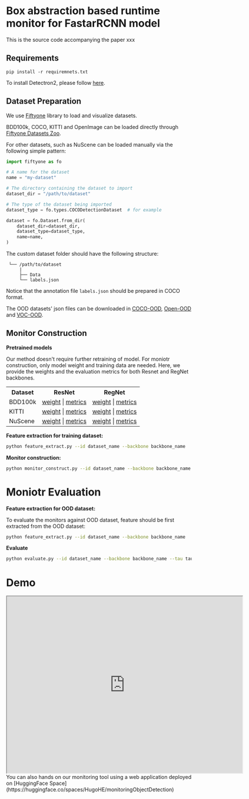 # Box abstraction based runtime monitor for FastarRCNN model
This is the source code accompanying the paper xxx
## Requirements
```
pip install -r requiremnets.txt
```
To install Detectron2, please follow [here](https://github.com/facebookresearch/detectron2).
## Dataset Preparation
We use [Fiftyone](https://docs.voxel51.com) library to load and visualize datasets. 

BDD100k, COCO, KITTI and OpenImage can be loaded directly through [Fiftyone Datasets Zoo](https://docs.voxel51.com/user_guide/dataset_zoo/datasets.html?highlight=zoo).

For other datasets, such as NuScene can be loaded manually via the following simple pattern:
```python
import fiftyone as fo

# A name for the dataset
name = "my-dataset"

# The directory containing the dataset to import
dataset_dir = "/path/to/dataset"

# The type of the dataset being imported
dataset_type = fo.types.COCODetectionDataset  # for example

dataset = fo.Dataset.from_dir(
    dataset_dir=dataset_dir,
    dataset_type=dataset_type,
    name=name,
)
```
The custom dataset folder should have the following structure:
```
 └── /path/to/dataset
     |
     ├── Data
     └── labels.json
```
Notice that the annotation file `labels.json` should be prepared in COCO format.

The OOD datasets' json files can be downloaded in [COCO-OOD](to-add), [Open-OOD](to-add) and [VOC-OOD](to-add).
## Monitor Construction
**Pretrained models**

Our method doesn't require further retraining of model. For moniotr construction, only model weight and training data are needed. Here, we provide the weights and the evaluation metrics for both Resnet and RegNet backbones.
<table><tbody>
<!-- START TABLE -->
<!-- TABLE HEADER -->
<th valign="bottom">Dataset</th>

<th valign="bottom">ResNet</th>
<!-- TABLE BODY -->
<!-- ROW: BDD -->
<th valign="bottom">RegNet</th>
<!-- TABLE BODY -->
<!-- ROW: BDD -->
 <tr><td align="left">BDD100k</td>
<td align="center"><a href="https://dl.fbaipublicfiles.com/detectron2/COCO-Detection/faster_rcnn_R_50_C4_1x/137257644/model_final_721ade.pkl">weight</a>&nbsp;|&nbsp;<a href="bdd-metrics.txt">metrics</a></td>
<td align="center"><a href="https://dl.fbaipublicfiles.com/detectron2/COCO-Detection/faster_rcnn_R_50_C4_1x/137257644/model_final_721ade.pkl">weight</a>&nbsp;|&nbsp;<a href="https://dl.fbaipublicfiles.com/detectron2/COCO-Detection/faster_rcnn_R_50_C4_1x/137257644/metrics.json">metrics</a></td>
</tr>
 <tr><td align="left">KITTI</td>
<td align="center"><a href="https://dl.fbaipublicfiles.com/detectron2/COCO-Detection/faster_rcnn_R_50_C4_1x/137257644/model_final_721ade.pkl">weight</a>&nbsp;|&nbsp;<a href="https://dl.fbaipublicfiles.com/detectron2/COCO-Detection/faster_rcnn_R_50_C4_1x/137257644/metrics.json">metrics</a></td>
<td align="center"><a href="https://dl.fbaipublicfiles.com/detectron2/COCO-Detection/faster_rcnn_R_50_C4_1x/137257644/model_final_721ade.pkl">weight</a>&nbsp;|&nbsp;<a href="https://dl.fbaipublicfiles.com/detectron2/COCO-Detection/faster_rcnn_R_50_C4_1x/137257644/metrics.json">metrics</a></td>
</tr>
 <tr><td align="left">NuScene</td>
<td align="center"><a href="https://dl.fbaipublicfiles.com/detectron2/COCO-Detection/faster_rcnn_R_50_C4_1x/137257644/model_final_721ade.pkl">weight</a>&nbsp;|&nbsp;<a href="https://dl.fbaipublicfiles.com/detectron2/COCO-Detection/faster_rcnn_R_50_C4_1x/137257644/metrics.json">metrics</a></td>
<td align="center"><a href="https://dl.fbaipublicfiles.com/detectron2/COCO-Detection/faster_rcnn_R_50_C4_1x/137257644/model_final_721ade.pkl">weight</a>&nbsp;|&nbsp;<a href="https://dl.fbaipublicfiles.com/detectron2/COCO-Detection/faster_rcnn_R_50_C4_1x/137257644/metrics.json">metrics</a></td>
</tr>
</tbody></table>

**Feature extraction for training dataset:**
```bash
python feature_extract.py --id dataset_name --backbone backbone_name
```
**Monitor construction:**
```bash
python monitor_construct.py --id dataset_name --backbone backbone_name
```
# Moniotr Evaluation
**Feature extraction for OOD dataset:**

To evaluate the monitors against OOD dataset, feature should be first extracted from the OOD dataset:
```bash
python feature_extract.py --id dataset_name --backbone backbone_name
```
**Evaluate**
```bash
python evaluate.py --id dataset_name --backbone backbone_name --tau tau_for_monitor
```
# Demo
<html>
<body>
  
  <iframe src="https://drive.google.com/file/d/1ZeIV3Eo0KGgVDJImS5bPEJzjqNs65JBW/preview" width="640" height="480" allow="autoplay"></iframe> 

</body>
</html>
You can also hands on our monitoring tool using a web application deployed on [HuggingFace Space](https://huggingface.co/spaces/HugoHE/monitoringObjectDetection)